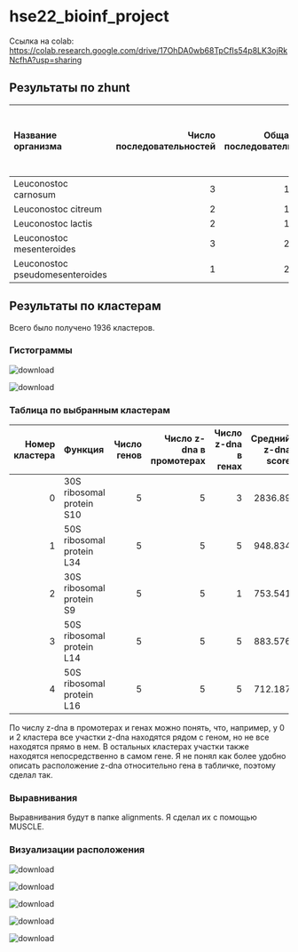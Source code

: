 # hse22_bioinf_project

Ссылка на colab: https://colab.research.google.com/drive/17OhDA0wb68TpCfIs54p8LK3ojRkNcfhA?usp=sharing

## Результаты по zhunt

| Название организма              |   Число последовательностей |   Общая длина последовательностей |   Число аннотированных генов |   % аннотированных генов |   Участков z-dna с score > 500 |   Общая длина z-dna с score > 500 |
|:--------------------------------|----------------------------:|----------------------------------:|-----------------------------:|-------------------------:|-------------------------------:|----------------------------------:|
| Leuconostoc carnosum            |                           3 |                           1701333 |                         1732 |                    89.16 |                           2236 |                             22074 |
| Leuconostoc citreum             |                           2 |                           1791608 |                         1818 |                    84.66 |                           4447 |                             43406 |
| Leuconostoc lactis              |                           2 |                           1903250 |                         1941 |                    79.7  |                           2828 |                             27474 |
| Leuconostoc mesenteroides       |                           3 |                           2058732 |                         2082 |                    73.68 |                           2069 |                             20280 |
| Leuconostoc pseudomesenteroides |                           1 |                           2114657 |                         2115 |                    71.73 |                           2794 |                             27126 |

## Результаты по кластерам

Всего было получено 1936 кластеров.

### Гистограммы

![download](https://user-images.githubusercontent.com/12930866/173673591-0ded79dc-c6e4-4f93-8bf2-82ba56ede574.png)

![download](https://user-images.githubusercontent.com/12930866/173673604-9846c747-a968-4554-b8aa-bdb4786d5215.png)

### Таблица по выбранным кластерам

|   Номер кластера | Функция                   |   Число генов |   Число z-dna в промотерах |   Число z-dna в генах |   Средний z-dna score |
|-----------------:|:--------------------------|--------------:|---------------------------:|----------------------:|----------------------:|
|                0 | 30S ribosomal protein S10 |             5 |                          5 |                     3 |              2836.89  |
|                1 | 50S ribosomal protein L34 |             5 |                          5 |                     5 |               948.834 |
|                2 | 30S ribosomal protein S9  |             5 |                          5 |                     1 |               753.541 |
|                3 | 50S ribosomal protein L14 |             5 |                          5 |                     5 |               883.576 |
|                4 | 50S ribosomal protein L16 |             5 |                          5 |                     5 |               712.187 |

По числу z-dna в промотерах и генах можно понять, что, например, у 0 и 2 кластера все участки z-dna находятся рядом с геном, но не все находятся прямо в нем. В остальных кластерах участки также находятся непосредственно в самом гене. Я не понял как более удобно описать расположение z-dna относительно гена в табличке, поэтому сделал так.

### Выравнивания 

Выравнивания будут в папке alignments. Я сделал их с помощью MUSCLE.

### Визуализации расположения

![download](https://user-images.githubusercontent.com/12930866/173673991-d7afaf72-c84e-424b-9a32-e726306fb8ad.png)

![download](https://user-images.githubusercontent.com/12930866/173674009-c8ed1247-1689-40f0-8ef2-453fd0de9ef9.png)

![download](https://user-images.githubusercontent.com/12930866/173674026-c693701c-dd1d-4e8b-aaf5-41f8e74561ce.png)

![download](https://user-images.githubusercontent.com/12930866/173674047-2f9fcdd5-8cbf-46dc-b284-1d52775ee9d9.png)

![download](https://user-images.githubusercontent.com/12930866/173674067-4982f988-26e5-4643-9fac-508209f577d2.png)
